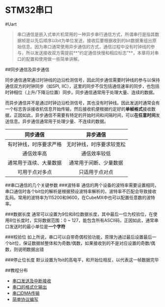 <span id="hidden-autonumber"></span>

<h1 class="article-title">STM32串口</h1>

#Uart

>串口通信是嵌入式单片机常用的一种异步串行通信方式，所谓串行是指其数据帧是以先后顺序以bit为单位发送，接收后要根据收到的bit数据重组出原始信息。因为串口通常使用异步通信的方式，通信过程中没有时钟线的参与，所以发送接收双方需提前**“约定通信快慢和相应标志”**，本章将对串口的配置和使用做一些简单讲解。

##同步通信及异步通信

同步通信通常通过时钟线的边沿检测信号，因此同步通信需要时钟线的参与以保持通信双方的时钟同步（如SPI, IIC），这里的同步不仅包括通信速率的同步，也包括时钟相位（上升/下降沿位置）同步。同步通信通常用于处理大量、连续的数据。

而异步通信并不是通过时钟边沿检测信号，其也没有时钟线。因此发送时通常会有一个标志告诉接收机信息开始传输，然后接收机便根据约定好的**单帧格式**接收数据，正因如此，异步通信不需要有特定的开始时间和间隔时间，可以**在任意时间**发送信息。异步通信通常用于处理少量、不连续的数据。

|        同步通信        |         异步通信         |
| :--------------------: | :----------------------: |
| 有时钟线，时序要求严格 | 无时钟线，时序要求较宽松 |
|       通信效率高       |       通信效率较低       |
| 通常用于连续、大量数据 |  通常用于间断、少量数据  |
|     可用于点对多点     |      只适用于点对点      |
##串口通信的几个关键参数
###波特率
通信的两个设备的波特率需要设置相同，串口通信时各个bit位的解析是根据预设波特率解析的，波特率不匹配会导致接收乱码。常用的波特率为115200和9600，在CubeMX中也可以配置任意数的波特率。

###数据长度
通常可以设置为9位和8位数据长度，其中最后一位为校验位，在使用8位长度时，实际数据范围：0 ~ 127，能包含所有ASCII码，正因如此，通常串口发送时的最小单位是**一个字符**

###校验位
如上所说，串口可以自带奇偶校验功能，原理为通过最后设置最后一个bit位，保证数据帧整体和为奇数/偶数，如果接收到的不是对应设置的奇数/偶数，则说明数据出错

###停止位长度
默认设置为1bit的高电平，和开始位相反，以代表这一帧数据完毕


##教程分布

- [串口发送及中断接收](./串口发送及中断接收.md)
- [串口的格式化输出](./串口的格式化输出.md)
- [串口DMA传输](./串口DMA传输.md)
- [简单协议编写](./简单协议编写.md)